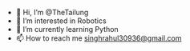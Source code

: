 - 👋 Hi, I’m @TheTailung
- 👀 I’m interested in Robotics
- 🌱 I’m currently learning Python
- 📫 How to reach me singhrahul30936@gmail.com
  

<!---
TheTailung/TheTailung is a ✨ special ✨ repository because its `README.md` (this file) appears on your GitHub profile.
You can click the Preview link to take a look at your changes.
--->
